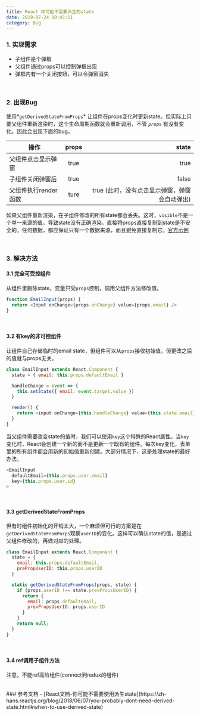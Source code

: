 ```yaml
---
title: React 你可能不需要派生的state
date: 2019-07-24 10:45:11
category: Bug
---
```

### 1. 实现需求
- 子组件是个弹框
- 父组件通过props可以控制弹框出现
- 弹框内有一个关闭按钮，可以令弹窗消失


<br/>

### 2. 出现Bug
使用*`getDerivedStateFromProps`* 让组件在props变化时更新state。但实际上只要父组件重新渲染时，这个生命周期函数就会重新调用，不管 *`props`* 有没有变化。因此会出现下面的bug。

操作                | props   |  state
---|:--:|---:
父组件点击显示弹窗    | true    | true
子组件关闭弹窗后      | true    | false
父组件执行render函数  | ture    | true   (此时，没有点击显示弹窗，弹窗会自动弹出)


如果父组件重新渲染，在子组件修改的所有state都会丢失。这时，`visible`不是一个单一来源的值，导致state没有正确渲染。直接将props直接复制到state是不安全的。任何数据，都应保证只有一个数据来源，而且避免直接复制它。[官方示例](https://codesandbox.io/s/mz2lnkjkrx)


<br/>

### 3. 解决方法
#### 3.1 完全可受控组件
从组件里删除state，变量只受`props`控制，调用父组件方法修改值。
```js
function EmailInput(props) {
  return <Input onChange={props.onChange} value={props.email} />
}
```


<br/>

#### 3.2 有key的非可控组件
让组件自己存储临时的email state，但组件可以从`props`接收初始值，但更改之后的值就与props无关。
```js
class EmailInput extends React.Component {
  state = { email: this.props.defaultEmail }

  handleChange = event => {
    this.setState({ email: event.target.value })
  }

  render() {
    return <input onChange={this.handleChange} value={this.state.email} />
  }
}

```

当父组件需要改变state的值时，我们可以使用`key`这个特殊的React属性。当`key`变化时，React会创建一个新的而不是更新一个既有的组件。每次key变化，表单里的所有组件都会用新的初始值重新创建。大部分情况下，这是处理state的最好办法。

```js
<EmailInput
  defaultEmail={this.props.user.email}
  key={this.props.user.id}
>
```


<br/>

#### 3.3 getDerivedStateFromProps
但有时组件初始化的开销太大，一个麻烦但可行的方案是在`getDerivedStateFromPorps`观察`userID`的变化。这样可以确认state的值，是通过父组件修改的，再做对应的处理。
```js
class EmailInput extends React.Component {
  state = {
    email: this.props.defaultEmail,
    prePropUserID: this.props.userID
  }

  static getDerivedStateFromProps(props, state) {
    if (props.userID !== state.prevPropsUserID) {
      return {
        email: props.defaultEmail,
        prevPropsUserID: props.userID
      }
    }
    return null;
  }
}
```


<br/>

#### 3.4 ref调用子组件方法
注意，不能ref高阶组件(connect到redux的组件)


<br/>
### 参考文档
- [React文档-你可能不需要使用派生state](https://zh-hans.reactjs.org/blog/2018/06/07/you-probably-dont-need-derived-state.html#when-to-use-derived-state)
